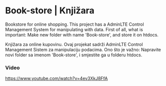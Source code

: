 # Book-store | Knjižara
Bookstore for online shopping. This project has a AdminLTE Control Management System for manipulating with data.
First of all, what is important: Make new folder with name 'Book-store', and store it on htdocs.

Knjižara za online kupovinu. Ovaj projekat sadrži AdminLTE Control Management Sistem za manipulaciju podacima.
Ono što je važno: Napravite novi folder sa imenom 'Book-store', i smjestite ga u folderu htdocs.

### Video

https://www.youtube.com/watch?v=4ev3XkJ8FfA


